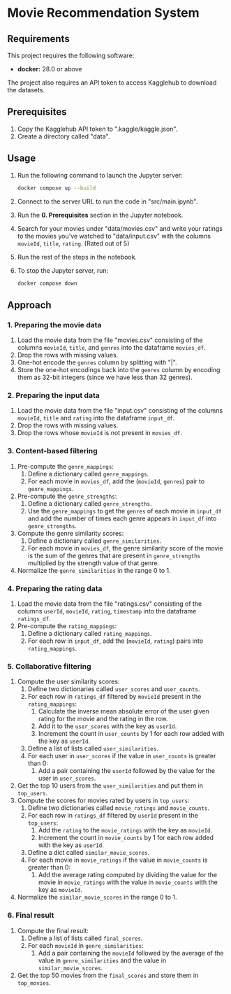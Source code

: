 # Movie Recommendation System

## Requirements

This project requires the following software:

- **docker:** 28.0 or above

The project also requires an API token to access Kagglehub to download the datasets.

## Prerequisites

1. Copy the Kagglehub API token to ".kaggle/kaggle.json".
2. Create a directory called "data".

## Usage

1. Run the following command to launch the Jupyter server:

   ```bash
   docker compose up --build
   ```

2. Connect to the server URL to run the code in "src/main.ipynb".
3. Run the **0. Prerequisites** section in the Jupyter notebook.
4. Search for your movies under "data/movies.csv" and write your ratings to the movies you've watched to "data/input.csv" with the columns `movieId`, `title`, `rating`. (Rated out of 5)
5. Run the rest of the steps in the notebook.
6. To stop the Jupyter server, run:

   ```bash
   docker compose down
   ```

## Approach

### 1. Preparing the movie data

1. Load the movie data from the file "movies.csv" consisting of the columns `movieId`, `title`, and `genres` into the dataframe `movies_df`.
2. Drop the rows with missing values.
3. One-hot encode the `genres` column by splitting with "|".
4. Store the one-hot encodings back into the `genres` column by encoding them as 32-bit integers (since we have less than 32 genres).

### 2. Preparing the input data

1. Load the movie data from the file "input.csv" consisting of the columns `movieId`, `title` and `rating` into the dataframe `input_df`.
2. Drop the rows with missing values.
3. Drop the rows whose `movieId` is not present in `movies_df`.

### 3. Content-based filtering

1. Pre-compute the `genre_mappings`:
   1. Define a dictionary called `genre_mappings`.
   2. For each movie in `movies_df`, add the (`movieId`, `genres`) pair to `genre_mappings`.
2. Pre-compute the `genre_strengths`:
   1. Define a dictionary called `genre_strengths`.
   2. Use the `genre_mappings` to get the `genres` of each movie in `input_df` and add the number of times each genre appears in `input_df` into `genre_strengths`.
3. Compute the genre similarity scores:
   1. Define a dictionary called `genre_similarities`.
   2. For each movie in `movies_df`, the genre similarity score of the movie is the sum of the genres that are present in `genre_strengths` multiplied by the strength value of that genre.
4. Normalize the `genre_similarities` in the range 0 to 1.

### 4. Preparing the rating data

1. Load the movie data from the file "ratings.csv" consisting of the columns `userId`, `movieId`, `rating`, `timestamp` into the dataframe `ratings_df`.
2. Pre-compute the `rating_mappings`:
   1. Define a dictionary called `rating_mappings`.
   2. For each row in `input_df`, add the (`movieId`, `rating`) pairs into `rating_mappings`.

### 5. Collaborative filtering

1. Compute the user similarity scores:
   1. Define two dictionaries called `user_scores` and `user_counts`.
   2. For each row in `ratings_df` filtered by `movieId` present in the `rating_mappings`:
      1. Calculate the inverse mean absolute error of the user given rating for the movie and the rating in the row.
      2. Add it to the `user_scores` with the key as `userId`.
      3. Increment the count in `user_counts` by 1 for each row added with the key as `userId`.
   3. Define a list of lists called `user_similarities`.
   4. For each user in `user_scores` if the value in `user_counts` is greater than 0:
      1. Add a pair containing the `userId` followed by the value for the user in `user_scores`.
2. Get the top 10 users from the `user_similarities` and put them in `top_users`.
3. Compute the scores for movies rated by users in `top_users`:
   1. Define two dictionaries called `movie_ratings` and `movie_counts`.
   2. For each row in `ratings_df` filtered by `userId` present in the `top_users`:
      1. Add the `rating` to the `movie_ratings` with the key as `movieId`.
      2. Increment the count in `movie_counts` by 1 for each row added with the key as `userId`.
   3. Define a dict called `similar_movie_scores`.
   4. For each movie in `movie_ratings` if the value in `movie_counts` is greater than 0:
      1. Add the average rating computed by dividing the value for the movie in `movie_ratings` with the value in `movie_counts` with the key as `movieId`.
4. Normalize the `similar_movie_scores` in the range 0 to 1.

### 6. Final result

1. Compute the final result:
   1. Define a list of lists called `final_scores`.
   2. For each `movieId` in `genre_similarities`:
      1. Add a pair containing the `movieId` followed by the average of the value in `genre_similarities` and the value in `similar_movie_scores`.
2. Get the top 50 movies from the `final_scores` and store them in `top_movies`.
